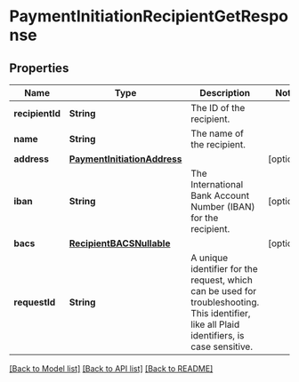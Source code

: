 # PaymentInitiationRecipientGetResponse

## Properties
Name | Type | Description | Notes
------------ | ------------- | ------------- | -------------
**recipientId** | **String** | The ID of the recipient. | 
**name** | **String** | The name of the recipient. | 
**address** | [**PaymentInitiationAddress**](PaymentInitiationAddress.md) |  | [optional] 
**iban** | **String** | The International Bank Account Number (IBAN) for the recipient. | [optional] 
**bacs** | [**RecipientBACSNullable**](RecipientBACSNullable.md) |  | [optional] 
**requestId** | **String** | A unique identifier for the request, which can be used for troubleshooting. This identifier, like all Plaid identifiers, is case sensitive. | 

[[Back to Model list]](../README.md#documentation-for-models) [[Back to API list]](../README.md#documentation-for-api-endpoints) [[Back to README]](../README.md)


